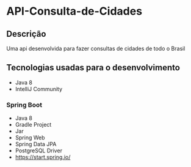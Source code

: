 <h1> API-Consulta-de-Cidades </h1>
  
  <h2>Descrição</h2> 
  
  Uma api desenvolvida para fazer consultas de cidades de todo o Brasil
  
<H2>Tecnologias usadas para o desenvolvimento</h2>

-  Java 8<br>
-  IntelliJ Community

<h3>Spring Boot</h3>

-  Java 8<br>
-  Gradle Project<br>
-  Jar<br>
-  Spring Web<br>
-  Spring Data JPA<br>
-  PostgreSQL Driver<br>
-  https://start.spring.io/
